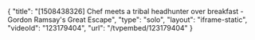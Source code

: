 {
    "title": "[1508438326] Chef meets a tribal headhunter over breakfast - Gordon Ramsay's Great Escape",
    "type": "solo",
    "layout": "iframe-static",
    "videoId": "123179404",
    "url": "\/tvpembed\/123179404"
}